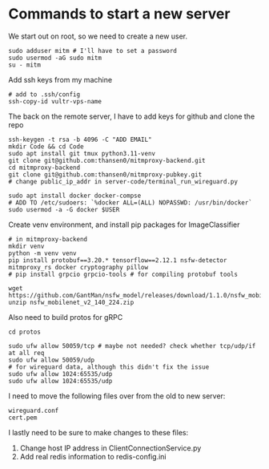 # Commands to start a new server

We start out on root, so we need to create a new user.

```
sudo adduser mitm # I'll have to set a password
sudo usermod -aG sudo mitm
su - mitm
```

Add ssh keys from my machine

```
# add to .ssh/config
ssh-copy-id vultr-vps-name
```

The back on the remote server, I have to add keys for github and clone the repo

```
ssh-keygen -t rsa -b 4096 -C "ADD EMAIL"
mkdir Code && cd Code
sudo apt install git tmux python3.11-venv
git clone git@github.com:thansen0/mitmproxy-backend.git
cd mitmproxy-backend
git clone git@github.com:thansen0/mitmproxy-pubkey.git
# change public_ip_addr in server-code/terminal_run_wireguard.py

sudo apt install docker docker-compse
# ADD TO /etc/sudoers: `%docker ALL=(ALL) NOPASSWD: /usr/bin/docker`
sudo usermod -a -G docker $USER
```

Create venv environment, and install pip packages for ImageClassifier

```
# in mitmproxy-backend
mkdir venv
python -m venv venv
pip install protobuf==3.20.* tensorflow==2.12.1 nsfw-detector mitmproxy_rs docker cryptography pillow
# pip install grpcio grpcio-tools # for compiling protobuf tools

wget https://github.com/GantMan/nsfw_model/releases/download/1.1.0/nsfw_mobilenet_v2_140_224.zip
unzip nsfw_mobilenet_v2_140_224.zip
```

Also need to build protos for gRPC

```
cd protos

sudo ufw allow 50059/tcp # maybe not needed? check whether tcp/udp/if at all req
sudo ufw allow 50059/udp
# for wireguard data, although this didn't fix the issue
sudo ufw allow 1024:65535/udp
sudo ufw allow 1024:65535/udp
```

I need to move the following files over from the old to new server:

```
wireguard.conf
cert.pem
```

I lastly need to be sure to make changes to these files:

 1. Change host IP address in ClientConnectionService.py
 2. Add real redis information to redis-config.ini
